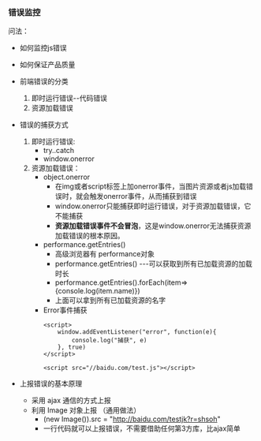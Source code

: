 ### 错误监控
问法：
* 如何监控js错误
* 如何保证产品质量

* 前端错误的分类 
    1. 即时运行错误--代码错误
    2. 资源加载错误
* 错误的捕获方式
    1. 即时运行错误:
        * try..catch     
        * window.onerror
    2. 资源加载错误：
        * object.onerror
            * 在img或者script标签上加onerror事件，当图片资源或者js加载错误时，就会触发onerror事件，从而捕获到错误
            * window.onerror只能捕获即时运行错误，对于资源加载错误，它不能捕获
            * **资源加载错误事件不会冒泡**，这是window.onerror无法捕获资源加载错误的根本原因。
        * performance.getEntries()
            * 高级浏览器有 performance对象
            * performance.getEntries() ---可以获取到所有已加载资源的加载时长
            * performance.getEntries().forEach(item=>{console.log(item.name)})
            * 上面可以拿到所有已加载资源的名字
        * Error事件捕获
            ```
            <script>
                window.addEventListener("error", function(e){
                    console.log("捕获", e)
                }, true)
            </script>

            <script src="//baidu.com/test.js"></script>
            ```

* 上报错误的基本原理
    * 采用 ajax 通信的方式上报 
    * 利用 Image 对象上报 （通用做法）
        * (new Image()).src = "http://baidu.com/testjk?r=shsoh"
        * 一行代码就可以上报错误，不需要借助任何第3方库，比ajax简单

        